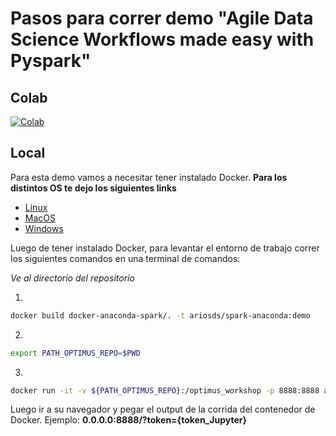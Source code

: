 # Pasos para correr demo "Agile Data Science Workflows made easy with Pyspark"

## Colab 
[![Colab](https://colab.research.google.com/assets/colab-badge.svg)](https://colab.research.google.com/drive/1K9m7Kz616VG1XJkuateR5Udrr8FSIP3C)

## Local
Para esta demo vamos a necesitar tener instalado Docker.
**Para los distintos OS te dejo los siguientes links**
- [Linux](https://docs.docker.com/install/linux/docker-ce/ubuntu/)
- [MacOS](https://docs.docker.com/docker-for-mac/install/)
- [Windows](https://docs.docker.com/docker-for-windows/install/)

Luego de tener instalado Docker, para levantar el entorno de trabajo correr los siguientes comandos en una terminal de comandos:

*Ve al directorio del repositorio*

1. 
```bash
docker build docker-anaconda-spark/. -t ariosds/spark-anaconda:demo
```
2.  
```bash
export PATH_OPTIMUS_REPO=$PWD
```
3. 
```bash
docker run -it -v ${PATH_OPTIMUS_REPO}:/optimus_workshop -p 8888:8888 ariosds/spark-anaconda:demo jupyter-lab --ip=0.0.0.0 --port=8888 --allow-root 
```
Luego ir a su navegador y pegar el output de la corrida del contenedor de Docker.
Ejemplo:
**0.0.0.0:8888/?token={token_Jupyter}**
